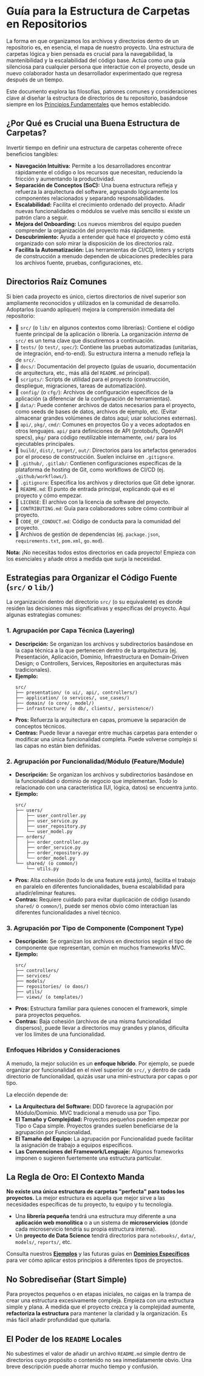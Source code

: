 # Guía para la Estructura de Carpetas en Repositorios

La forma en que organizamos los archivos y directorios dentro de un repositorio es, en esencia, el mapa de nuestro proyecto. Una estructura de carpetas lógica y bien pensada es crucial para la navegabilidad, la mantenibilidad y la escalabilidad del código base. Actúa como una guía silenciosa para cualquier persona que interactúe con el proyecto, desde un nuevo colaborador hasta un desarrollador experimentado que regresa después de un tiempo.

Este documento explora las filosofías, patrones comunes y consideraciones clave al diseñar la estructura de directorios de tu repositorio, basándose siempre en los [Principios Fundamentales](./principios-basicos.md) que hemos establecido.

## ¿Por Qué es Crucial una Buena Estructura de Carpetas?

Invertir tiempo en definir una estructura de carpetas coherente ofrece beneficios tangibles:

* **Navegación Intuitiva:** Permite a los desarrolladores encontrar rápidamente el código o los recursos que necesitan, reduciendo la fricción y aumentando la productividad.
* **Separación de Conceptos (SoC):** Una buena estructura refleja y refuerza la arquitectura del software, agrupando lógicamente los componentes relacionados y separando responsabilidades.
* **Escalabilidad:** Facilita el crecimiento ordenado del proyecto. Añadir nuevas funcionalidades o módulos se vuelve más sencillo si existe un patrón claro a seguir.
* **Mejora del Onboarding:** Los nuevos miembros del equipo pueden comprender la organización del proyecto más rápidamente.
* **Descubrimiento:** Ayuda a entender qué hace el proyecto y cómo está organizado con solo mirar la disposición de los directorios raíz.
* **Facilita la Automatización:** Las herramientas de CI/CD, linters y scripts de construcción a menudo dependen de ubicaciones predecibles para los archivos fuente, pruebas, configuraciones, etc.

## Directorios Raíz Comunes

Si bien cada proyecto es único, ciertos directorios de nivel superior son ampliamente reconocidos y utilizados en la comunidad de desarrollo. Adoptarlos (cuando apliquen) mejora la comprensión inmediata del repositorio:

* 📁 `src/` (o `lib/` en algunos contextos como librerías): Contiene el código fuente principal de la aplicación o librería. La organización *interna* de `src/` es un tema clave que discutiremos a continuación.
* 📁 `tests/` (o `test/`, `spec/`): Contiene las pruebas automatizadas (unitarias, de integración, end-to-end). Su estructura interna a menudo refleja la de `src/`.
* 📁 `docs/`: Documentación del proyecto (guías de usuario, documentación de arquitectura, etc., más allá del `README.md` principal).
* 📁 `scripts/`: Scripts de utilidad para el proyecto (construcción, despliegue, migraciones, tareas de automatización).
* 📁 `config/` (o `cfg/`): Archivos de configuración específicos de la aplicación (a diferenciar de la configuración de herramientas).
* 📁 `data/`: Puede contener archivos de datos necesarios para el proyecto, como seeds de bases de datos, archivos de ejemplo, etc. (Evitar almacenar grandes volúmenes de datos aquí; usar soluciones externas).
* 📁 `api/`, `pkg/`, `cmd/`: Comunes en proyectos Go y a veces adoptados en otros lenguajes. `api/` para definiciones de API (protobufs, OpenAPI specs), `pkg/` para código reutilizable internamente, `cmd/` para los ejecutables principales.
* 📁 `build/`, `dist/`, `target/`, `out/`: Directorios para los artefactos generados por el proceso de construcción. Suelen incluirse en `.gitignore`.
* 📁 `.github/`, `.gitlab/`: Contienen configuraciones específicas de la plataforma de hosting de Git, como workflows de CI/CD (ej. `.github/workflows/`).
* 📄 `.gitignore`: Especifica los archivos y directorios que Git debe ignorar.
* 📄 `README.md`: El punto de entrada principal, explicando qué es el proyecto y cómo empezar.
* 📄 `LICENSE`: El archivo con la licencia de software del proyecto.
* 📄 `CONTRIBUTING.md`: Guía para colaboradores sobre cómo contribuir al proyecto.
* 📄 `CODE_OF_CONDUCT.md`: Código de conducta para la comunidad del proyecto.
* 📄 Archivos de gestión de dependencias (ej. `package.json`, `requirements.txt`, `pom.xml`, `go.mod`).

**Nota:** ¡No necesitas todos estos directorios en cada proyecto! Empieza con los esenciales y añade otros a medida que surja la necesidad.

## Estrategias para Organizar el Código Fuente (`src/` o `lib/`)

La organización dentro del directorio `src/` (o su equivalente) es donde residen las decisiones más significativas y específicas del proyecto. Aquí algunas estrategias comunes:

### 1. Agrupación por Capa Técnica (Layering)

* **Descripción:** Se organizan los archivos y subdirectorios basándose en la capa técnica a la que pertenecen dentro de la arquitectura (ej. Presentación, Aplicación, Dominio, Infraestructura en Domain-Driven Design; o Controllers, Services, Repositories en arquitecturas más tradicionales).
* **Ejemplo:**
    ```
    src/
    ├── presentation/ (o ui/, api/, controllers/)
    ├── application/ (o services/, use_cases/)
    ├── domain/ (o core/, model/)
    ├── infrastructure/ (o db/, clients/, persistence/)
    ```
* **Pros:** Refuerza la arquitectura en capas, promueve la separación de conceptos técnicos.
* **Contras:** Puede llevar a navegar entre muchas carpetas para entender o modificar una única funcionalidad completa. Puede volverse complejo si las capas no están bien definidas.

### 2. Agrupación por Funcionalidad/Módulo (Feature/Module)

* **Descripción:** Se organizan los archivos y subdirectorios basándose en la funcionalidad o dominio de negocio que implementan. Todo lo relacionado con una característica (UI, lógica, datos) se encuentra junto.
* **Ejemplo:**
    ```
    src/
    ├── users/
    │   ├── user_controller.py
    │   ├── user_service.py
    │   ├── user_repository.py
    │   └── user_model.py
    ├── orders/
    │   ├── order_controller.py
    │   ├── order_service.py
    │   ├── order_repository.py
    │   └── order_model.py
    └── shared/ (o common/)
        └── utils.py
    ```
* **Pros:** Alta cohesión (todo lo de una feature está junto), facilita el trabajo en paralelo en diferentes funcionalidades, buena escalabilidad para añadir/eliminar features.
* **Contras:** Requiere cuidado para evitar duplicación de código (usando `shared/` o `common/`), puede ser menos obvio cómo interactúan las diferentes funcionalidades a nivel técnico.

### 3. Agrupación por Tipo de Componente (Component Type)

* **Descripción:** Se organizan los archivos en directorios según el tipo de componente que representan, común en muchos frameworks MVC.
* **Ejemplo:**
    ```
    src/
    ├── controllers/
    ├── services/
    ├── models/
    ├── repositories/ (o daos/)
    ├── utils/
    ├── views/ (o templates/)
    ```
* **Pros:** Estructura familiar para quienes conocen el framework, simple para proyectos pequeños.
* **Contras:** Baja cohesión (archivos de una misma funcionalidad dispersos), puede llevar a directorios muy grandes y planos, dificulta ver los límites de una funcionalidad.

### Enfoques Híbridos y Consideraciones

A menudo, la mejor solución es un **enfoque híbrido**. Por ejemplo, se puede organizar por funcionalidad en el nivel superior de `src/`, y dentro de cada directorio de funcionalidad, quizás usar una mini-estructura por capas o por tipo.

La elección depende de:

* **La Arquitectura del Software:** DDD favorece la agrupación por Módulo/Dominio. MVC tradicional a menudo usa por Tipo.
* **El Tamaño y Complejidad:** Proyectos pequeños pueden empezar por Tipo o Capa simple. Proyectos grandes suelen beneficiarse de la agrupación por Funcionalidad.
* **El Tamaño del Equipo:** La agrupación por Funcionalidad puede facilitar la asignación de trabajo a equipos específicos.
* **Las Convenciones del Framework/Lenguaje:** Algunos frameworks imponen o sugieren fuertemente una estructura particular.

## La Regla de Oro: El Contexto Manda

**No existe una única estructura de carpetas "perfecta" para todos los proyectos.** La mejor estructura es aquella que mejor sirve a las necesidades específicas de tu proyecto, tu equipo y tu tecnología.

* Una **librería pequeña** tendrá una estructura muy diferente a una **aplicación web monolítica** o a un sistema de **microservicios** (donde cada microservicio tendría su propia estructura interna).
* Un **proyecto de Data Science** tendrá directorios para `notebooks/`, `data/`, `models/`, `reports/`, etc.

Consulta nuestros **[Ejemplos](./../ejemplos/)** y las futuras guías en **[Dominios Específicos](./../dominios/)** para ver cómo aplicar estos principios a diferentes tipos de proyectos.

## No Sobrediseñar (Start Simple)

Para proyectos pequeños o en etapas iniciales, no caigas en la trampa de crear una estructura excesivamente compleja. Empieza con una estructura simple y plana. A medida que el proyecto crezca y la complejidad aumente, **refactoriza la estructura** para mantener la claridad y la organización. Es más fácil añadir profundidad que quitarla.

## El Poder de los `README` Locales

No subestimes el valor de añadir un archivo `README.md` simple dentro de directorios cuyo propósito o contenido no sea inmediatamente obvio. Una breve descripción puede ahorrar mucho tiempo y confusión.